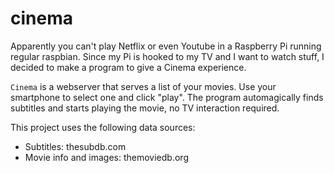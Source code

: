 # cinema

Apparently you can't play Netflix or even Youtube in a Raspberry Pi running regular raspbian.
Since my Pi is hooked to my TV and I want to watch stuff, I decided to make a program to give a Cinema experience.

`Cinema` is a webserver that serves a list of your movies. Use your smartphone to select one and click "play".
The program automagically finds subtitles and starts playing the movie, no TV interaction required.

This project uses the following data sources:
* Subtitles: thesubdb.com
* Movie info and images: themoviedb.org
